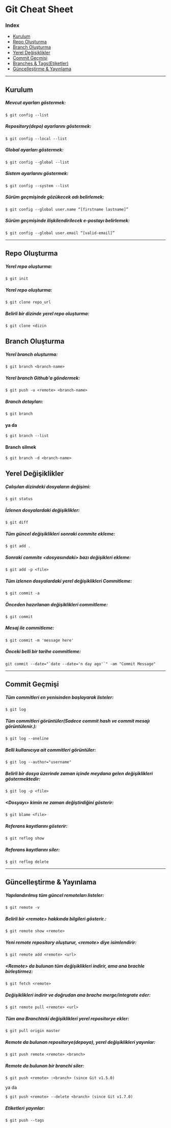 # Git Cheat Sheet


### Index
* [Kurulum](#kurulum)
* [Repo Oluşturma](#Repo-oluşturma)
* [Branch Oluşturma](#Branch-oluşturma)
* [Yerel Değişiklikler](#yerel-değişiklikler)
* [Commit Geçmişi](#commit-geçmişi)
* [Branches & Tags(Etiketler)](#branches--tags)
* [Güncelleştirme & Yayınlama](#güncelleştirme--yayınlama)

<hr>


## Kurulum

##### Mevcut ayarları göstermek:
```
$ git config --list
```
##### Repository(depo) ayarlarını göstermek:
```
$ git config --local --list
```

##### Global ayarları göstermek:
```
$ git config --global --list
```

##### Sistem ayarlarını göstermek:
```
$ git config --system --list
```

##### Sürüm geçmişinde gözükecek adı belirlemek:
```
$ git config --global user.name “[firstname lastname]”
```

##### Sürüm geçmişinde ilişkilendirilecek e-postayı belirlemek:
```
$ git config --global user.email “[valid-email]”
```

<hr>

## Repo Oluşturma

##### Yerel repo oluşturma:
```
$ git init
```
##### Yerel repo oluşturma:
```
$ git clone repo_url
```
##### Belirli bir dizinde yerel repo oluşturma:
```
$ git clone <dizin
```

## Branch Oluşturma

##### Yerel branch oluşturma:
```
$ git branch <branch-name>
```
##### Yerel branch Github'a göndermek:
```
$ git push -u <remote> <branch-name>
```
##### Branch detayları:
```
$ git branch
```
#### ya da
```
$ git branch --list
```
#### Branch silmek
```
$ git branch -d <branch-name>
```
## Yerel Değişiklikler

##### Çalışılan dizindeki dosyaların değişimi:
```
$ git status
```

##### İzlenen dosyalardaki değişiklikler:
```
$ git diff
```

##### Tüm güncel değişiklikleri sonraki commite ekleme:
```
$ git add .
```

##### Sonraki commite &lt;dosyasındaki&gt; bazı değişikleri ekleme:
```
$ git add -p <file>
```

##### Tüm izlenen dosyalardaki yerel değişiklikleri Commitleme:
```
$ git commit -a
```

##### Önceden hazırlanan değişiklikleri commitleme:
```
$ git commit
```

##### Mesaj ile commitleme:
```
$ git commit -m 'message here'
```

##### Önceki belli bir tarihe commitleme:
```
git commit --date="`date --date='n day ago'`" -am "Commit Message"
```
<hr>

## Commit Geçmişi

##### Tüm commitleri en yenisinden başlayarak listeler:
```
$ git log
```

##### Tüm commitleri görüntüler(Sadece commit hash ve commit mesajı görüntülenir.):
```
$ git log --oneline
```

##### Belli kullanıcıya ait commitleri görüntüler:
```
$ git log --author="username"
```

##### Belirli bir dosya üzerinde zaman içinde meydana gelen değişiklikleri göstermektedir:
```
$ git log -p <file>
```

##### &lt;Dosyayı&gt; kimin ne zaman değiştirdiğini gösterir:
```
$ git blame <file>
```

##### Referans kayıtlarını gösterir:
```
$ git reflog show
```

##### Referans kayıtlarını siler:
```
$ git reflog delete
```

<hr>

## Güncelleştirme & Yayınlama

##### Yapılandırılmış tüm güncel remoteları listeler:
```
$ git remote -v
```

##### Belirli bir &lt;remote&gt; hakkında bilgileri gösterir.:
```
$ git remote show <remote>
```

##### Yeni remote repository oluşturur, &lt;remote&gt; diye isimlendirir:
```
$ git remote add <remote> <url>
```

##### &lt;Remote&gt; da bulunan tüm değişiklikleri indirir, ama ana brachle birleştirmez:
```
$ git fetch <remote>
```

##### Değişiklikleri indirir ve doğrudan ana brache merge/integrate eder:
```
$ git remote pull <remote> <url>
```

##### Tüm ana Branchteki değişiklikleri yerel repositorye ekler:
```
$ git pull origin master
```

##### Remote da bulunan repositorye(depoya), yerel değişiklikleri yayınlar:
```
$ git push remote <remote> <branch>
```

##### Remote da bulunan bir branchi siler:
```
$ git push <remote> :<branch> (since Git v1.5.0)
```
ya da
```
$ git push <remote> --delete <branch> (since Git v1.7.0)
```

##### Etiketleri yayınlar:
```
$ git push --tags
```


